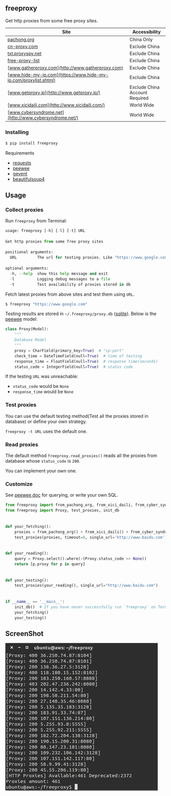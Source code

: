 ## freeproxy

Get http proxies from some free proxy sites.

| Site | Accessibility |
|--------|--------|
| [pachong.org](http://pachong.org/) |China Only |
| [cn-proxy.com](http://cn-proxy.com/)| Exclude China |
| [txt.proxyspy.net](http://txt.proxyspy.net/proxy.txt)| Exclude China |
| [free-proxy-list](http://free-proxy-list.net/)| Exclude China |
| [www.gatherproxy.com](http://www.gatherproxy.com)| Exclude China |
| [www.hide-my-ip.com](https://www.hide-my-ip.com/proxylist.shtml)| Exclude China |
| [www.getproxy.jp](http://www.getproxy.jp/)| Exclude China<br>Account Required |
| [www.xicidaili.com](http://www.xicidaili.com/)| World Wide |
| [www.cybersyndrome.net](http://www.cybersyndrome.net/)| World Wide |

### Installing

```python
$ pip install freeproxy
```
Requirements

- [requests](http://docs.python-requests.org/)
- [peewee](http://docs.peewee-orm.com/en/latest/index.html)
- [gevent](http://www.gevent.org/index.html)
- [beautifulsoup4](https://www.crummy.com/software/BeautifulSoup/bs4/doc/)

## Usage

### Collect proxies

Run `freeproxy` from Terminal:

```python
usage: freeproxy [-h] [-l] [-t] URL

Get http proxies from some free proxy sites

positional arguments:
  URL         The url for testing proxies. Like "https://www.google.com"

optional arguments:
  -h, --help  show this help message and exit
  -l          Logging debug messages to a file
  -t          Test availability of proxies stored in db
```

Fetch latest proxies from above sites and test them using `URL`.

```python
$ freeproxy "https://www.google.com"
```

Testing results are stored in `~/.freeproxy/proxy.db` ([sqlite](https://www.sqlite.org/)). Below is the [peewee](http://docs.peewee-orm.com/en/latest/peewee/models.html) model:

```python
class Proxy(Model):
    """
    Database Model
    """
    proxy = CharField(primary_key=True)  # "ip:port"
    check_time = DateTimeField(null=True)  # time of testing
    response_time = FloatField(null=True)  # response time(seconds)
    status_code = IntegerField(null=True)  # status code
```

If the testing `URL` was unreachable:

- `status_code` would be `None`
- `response_time` would be `None`

### Test proxies

You can use the default testing method(Test all the proxies stored in database) or define your own strategy.

`freeproxy -t URL` uses the default one.

### Read proxies

The default method `freeproxy.read_proxies()` reads all the proxies from database whose `status_code` is `200`.

You can implement your own one.

### Customize

See [peewee doc](http://docs.peewee-orm.com/en/latest/peewee/querying.html) for querying, or write your own SQL.

```Python
from freeproxy import from_pachong_org, from_xici_daili, from_cyber_syndrome
from freeproxy import Proxy, test_proxies, init_db


def your_fetching():
    proxies = from_pachong_org() + from_xici_daili() + from_cyber_syndrome()
    test_proxies(proxies, timeout=8, single_url='http://www.baidu.com')


def your_reading():
    query = Proxy.select().where(~(Proxy.status_code >> None))
    return [p.proxy for p in query]


def your_testing():
    test_proxies(your_reading(), single_url="http://www.baidu.com")


if __name__ == '__main__':
    init_db()  # If you have never successfully run `freeproxy` on Terminal
    your_fetching()
    your_testing()

```

## ScreenShot

![screenshot.png](screenshot.png)
